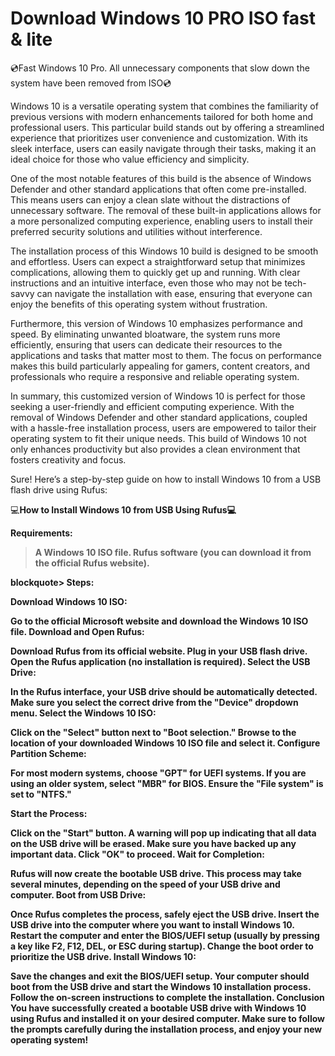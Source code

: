 # Download Windows 10 PRO ISO fast & lite
💿Fast Windows 10 Pro. All unnecessary components that slow down the system have been removed from ISO💿

Windows 10 is a versatile operating system that combines the familiarity of previous versions with modern enhancements tailored for both home and professional users. This particular build stands out by offering a streamlined experience that prioritizes user convenience and customization. With its sleek interface, users can easily navigate through their tasks, making it an ideal choice for those who value efficiency and simplicity.

One of the most notable features of this build is the absence of Windows Defender and other standard applications that often come pre-installed. This means users can enjoy a clean slate without the distractions of unnecessary software. The removal of these built-in applications allows for a more personalized computing experience, enabling users to install their preferred security solutions and utilities without interference.

The installation process of this Windows 10 build is designed to be smooth and effortless. Users can expect a straightforward setup that minimizes complications, allowing them to quickly get up and running. With clear instructions and an intuitive interface, even those who may not be tech-savvy can navigate the installation with ease, ensuring that everyone can enjoy the benefits of this operating system without frustration.

Furthermore, this version of Windows 10 emphasizes performance and speed. By eliminating unwanted bloatware, the system runs more efficiently, ensuring that users can dedicate their resources to the applications and tasks that matter most to them. The focus on performance makes this build particularly appealing for gamers, content creators, and professionals who require a responsive and reliable operating system.

In summary, this customized version of Windows 10 is perfect for those seeking a user-friendly and efficient computing experience. With the removal of Windows Defender and other standard applications, coupled with a hassle-free installation process, users are empowered to tailor their operating system to fit their unique needs. This build of Windows 10 not only enhances productivity but also provides a clean environment that fosters creativity and focus.

Sure! Here’s a step-by-step guide on how to install Windows 10 from a USB flash drive using Rufus:

💻<b>How to Install Windows 10 from USB Using Rufus<b>💻

<b>Requirements:<b><b>

<blockquote>
A Windows 10 ISO file.
Rufus software (you can download it from the official Rufus website).
</blockquote>blockquote>
Steps:

Download Windows 10 ISO:

Go to the official Microsoft website and download the Windows 10 ISO file.
Download and Open Rufus:

Download Rufus from its official website.
Plug in your USB flash drive.
Open the Rufus application (no installation is required).
Select the USB Drive:

In the Rufus interface, your USB drive should be automatically detected. Make sure you select the correct drive from the "Device" dropdown menu.
Select the Windows 10 ISO:

Click on the "Select" button next to "Boot selection."
Browse to the location of your downloaded Windows 10 ISO file and select it.
Configure Partition Scheme:

For most modern systems, choose "GPT" for UEFI systems. If you are using an older system, select "MBR" for BIOS.
Ensure the "File system" is set to "NTFS."

Start the Process:

Click on the "Start" button. A warning will pop up indicating that all data on the USB drive will be erased. Make sure you have backed up any important data.
Click "OK" to proceed.
Wait for Completion:

Rufus will now create the bootable USB drive. This process may take several minutes, depending on the speed of your USB drive and computer.
Boot from USB Drive:

Once Rufus completes the process, safely eject the USB drive.
Insert the USB drive into the computer where you want to install Windows 10.
Restart the computer and enter the BIOS/UEFI setup (usually by pressing a key like F2, F12, DEL, or ESC during startup).
Change the boot order to prioritize the USB drive.
Install Windows 10:

Save the changes and exit the BIOS/UEFI setup.
Your computer should boot from the USB drive and start the Windows 10 installation process.
Follow the on-screen instructions to complete the installation.
Conclusion
You have successfully created a bootable USB drive with Windows 10 using Rufus and installed it on your desired computer. Make sure to follow the prompts carefully during the installation process, and enjoy your new operating system!
